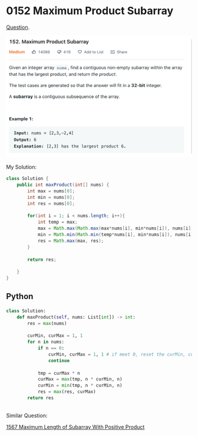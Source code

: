 # 0152 Maximum Product Subarray

[Question](https://leetcode.com/problems/maximum-product-subarray/).&#x20;

![](<../.gitbook/assets/image (2) (6) (1).png>)



My Solution:

```java
class Solution {
    public int maxProduct(int[] nums) {
        int max = nums[0];
        int min = nums[0];
        int res = nums[0];
        
        for(int i = 1; i < nums.length; i++){
            int temp = max;
            max = Math.max(Math.max(max*nums[i], min*nums[i]), nums[i]);
            min = Math.min(Math.min(temp*nums[i], min*nums[i]), nums[i]);
            res = Math.max(max, res);
        }
        
        return res;
        
    }
}
```



## Python&#x20;

```python
class Solution:
    def maxProduct(self, nums: List[int]) -> int:
        res = max(nums)

        curMin, curMax = 1, 1
        for n in nums:
            if n == 0:
                curMin, curMax = 1, 1 # if meet 0, reset the curMin, curMax
                continue
            
            tmp = curMax * n
            curMax = max(tmp, n * curMin, n)
            curMin = min(tmp, n * curMin, n)
            res = max(res, curMax)
        return res
        
```

Similar Question:&#x20;

[1567 Maximum Length of Subarray With Positive Product](https://yuyang-zhang.gitbook.io/my-leetcode/dynamic-programming/1567-maximum-length-of-subarray-with-positive-product)

